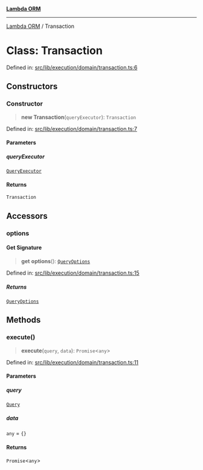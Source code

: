 [**Lambda ORM**](../README.md)

***

[Lambda ORM](../README.md) / Transaction

# Class: Transaction

Defined in: [src/lib/execution/domain/transaction.ts:6](https://github.com/lambda-orm/lambdaorm/blob/3651733ea30a9b22e5794fe9b49a401b0588ef00/src/lib/execution/domain/transaction.ts#L6)

## Constructors

### Constructor

> **new Transaction**(`queryExecutor`): `Transaction`

Defined in: [src/lib/execution/domain/transaction.ts:7](https://github.com/lambda-orm/lambdaorm/blob/3651733ea30a9b22e5794fe9b49a401b0588ef00/src/lib/execution/domain/transaction.ts#L7)

#### Parameters

##### queryExecutor

[`QueryExecutor`](../interfaces/QueryExecutor.md)

#### Returns

`Transaction`

## Accessors

### options

#### Get Signature

> **get** **options**(): [`QueryOptions`](../interfaces/QueryOptions.md)

Defined in: [src/lib/execution/domain/transaction.ts:15](https://github.com/lambda-orm/lambdaorm/blob/3651733ea30a9b22e5794fe9b49a401b0588ef00/src/lib/execution/domain/transaction.ts#L15)

##### Returns

[`QueryOptions`](../interfaces/QueryOptions.md)

## Methods

### execute()

> **execute**(`query`, `data`): `Promise`\<`any`\>

Defined in: [src/lib/execution/domain/transaction.ts:11](https://github.com/lambda-orm/lambdaorm/blob/3651733ea30a9b22e5794fe9b49a401b0588ef00/src/lib/execution/domain/transaction.ts#L11)

#### Parameters

##### query

[`Query`](Query.md)

##### data

`any` = `{}`

#### Returns

`Promise`\<`any`\>
